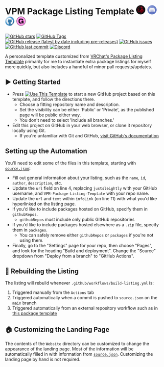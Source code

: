 # VPM Package Listing Template [<img src="https://github.com/JustSleightly/Resources/raw/main/Icons/JSLogo.png" width="30" height="30">](https://vrc.sleightly.dev/ "JustSleightly") [<img src="https://github.com/JustSleightly/Resources/raw/main/Icons/Discord.png" width="30" height="30">](https://discord.sleightly.dev/ "Discord") [<img src="https://github.com/JustSleightly/Resources/raw/main/Icons/GitHub.png" width="30" height="30">](https://github.sleightly.dev/ "Github") [<img src="https://github.com/JustSleightly/Resources/raw/main/Icons/Store.png" width="30" height="30">](https://store.sleightly.dev/ "Store")

[![GitHub stars](https://img.shields.io/github/stars/JustSleightly/vpm.sleightly.dev)](https://github.com/JustSleightly/vpm.sleightly.dev/stargazers) [![GitHub Tags](https://img.shields.io/github/tag/JustSleightly/vpm.sleightly.dev)](https://github.com/JustSleightly/vpm.sleightly.dev/tags) [![GitHub release (latest by date including pre-releases)](https://img.shields.io/github/v/release/JustSleightly/vpm.sleightly.dev?include_prereleases)](https://github.com/JustSleightly/vpm.sleightly.dev/releases) [![GitHub issues](https://img.shields.io/github/issues/JustSleightly/vpm.sleightly.dev)](https://github.com/JustSleightly/vpm.sleightly.dev/issues) [![GitHub last commit](https://img.shields.io/github/last-commit/JustSleightly/vpm.sleightly.dev)](https://github.com/JustSleightly/vpm.sleightly.dev/commits/main) [![Discord](https://img.shields.io/discord/780192344800362506)](https://discord.sleightly.dev/)

A personalized template customized from [VRChat's Package Listing Template](https://github.com/vrchat-community/template-package-listing) primarily for me to instantiate extra package listings for myself more quickly, but also includes a handful of minor pull requests/updates.

## ▶ Getting Started

* Press [![Use This Template](https://user-images.githubusercontent.com/737888/185467681-e5fdb099-d99f-454b-8d9e-0760e5a6e588.png)](https://github.com/JustSleightly/VPM-Package-Listing-Template/generate)
to start a new GitHub project based on this template, and follow the directions there.
  * Choose a fitting repository name and description.
  * Set the visibility can be either 'Public' or 'Private', as the published page will be public either way.
  * You don't need to select 'Include all branches.'
* Edit this project on GitHub in your web browser, or clone it repository locally using Git.
  * If you're unfamiliar with Git and GitHub, [visit GitHub's documentation](https://docs.github.com/en/get-started/quickstart/)
  
## Setting up the Automation

You'll need to edit some of the files in this template, starting with [`source.json`](source.json):

* Fill out general information about your listing, such as the `name`, `id`, `author`, `description`, etc.
* Update the `url` field on line 4, replacing `justsleightly` with your GitHub username, and `VPM-Package-Listing-Template` with your repo name.
* Update the `url` and `text` within `infoLink` (on line 11) with what you'd like hyperlinked on the listing page.
* If you'd like to include packages hosted on GitHub, specify them in `githubRepos`.
  * `githubRepos` must include only public GitHub repositories
* If you'd like to include packages hosted elsewhere as a `.zip` file, specify them in `packages`.
  * You can safely remove either `githubRepos` or `packages` if you're not using them.
* Finally, go to the "Settings" page for your repo, then choose "Pages", and look for the heading "Build and deployment". Change the "Source" dropdown from "Deploy from a branch" to "GitHub Actions".

## 📃 Rebuilding the Listing

The listing will rebuild whenever `.github/workflows/build-listing.yml` is:

1. Triggered manually from the `Actions` tab
2. Triggered automatically when a commit is pushed to `source.json` on the `main` branch
3. Triggered automatically from an external repository workflow such as in [this package template](https://github.com/JustSleightly/VPM-Package-Template)

## 🏠 Customizing the Landing Page

The contents of the `Website` directory can be customized to change the appearance of the landing page. Most of the information will be automatically filled in with information from [`source.json`](source.json). Customizing the landing page by hand is not required.
